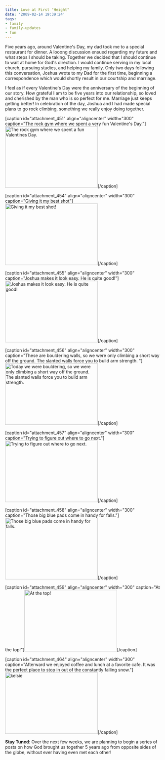 ```yaml
---
title: Love at First "Height"
date: '2009-02-14 19:39:24'
tags:
- family
- family-updates
- fun
---
```


Five years ago, around Valentine's Day, my dad took me to a special restaurant for dinner. A looong discussion ensued regarding my future and what steps I should be taking. Together we decided that I should continue to wait at home for God's direction. I would continue serving in my local church, pursuing studies, and helping my family. Only two days following this conversation, Joshua wrote to my Dad for the first time, beginning a correspondence which would shortly result in our courtship and marriage.

<!--more-->I feel as if every Valentine's Day were the anniversary of the beginning of our story. How grateful I am to be five years into our relationship, so loved and cherished by the man who is so perfect for me. Marriage just keeps getting better! In celebration of the day, Joshua and I had made special plans to go rock climbing, something we really enjoy doing together.

[caption id="attachment_451" align="aligncenter" width="300" caption="The rock gym where we spent a very fun Valentine&#39;s Day."]<a href="https://s3.amazonaws.com/content.ofreport.com/2009/02/dsc_4966.jpg"><img class="size-medium wp-image-451" title="dsc_4966" src="https://s3.amazonaws.com/content.ofreport.com/2009/02/dsc_4966-300x199.jpg" alt="The rock gym where we spent a fun Valentines Day." width="300" height="199" /></a>[/caption]

[caption id="attachment_454" align="aligncenter" width="300" caption="Giving it my best shot"]<a href="https://s3.amazonaws.com/content.ofreport.com/2009/02/dsc_4894.jpg"><img class="size-medium wp-image-454" title="dsc_4894" src="https://s3.amazonaws.com/content.ofreport.com/2009/02/dsc_4894-300x199.jpg" alt="Giving it my best shot!" width="300" height="199" /></a>[/caption]

[caption id="attachment_455" align="aligncenter" width="300" caption="Joshua makes it look easy. He is quite good!"]<a href="https://s3.amazonaws.com/content.ofreport.com/2009/02/dsc_4909.jpg"><img class="size-medium wp-image-455" title="dsc_4909" src="https://s3.amazonaws.com/content.ofreport.com/2009/02/dsc_4909-300x199.jpg" alt="Joshua makes it look easy. He is quite good!" width="300" height="199" /></a>[/caption]

[caption id="attachment_456" align="aligncenter" width="300" caption="These are bouldering walls, so we were only climbing a short way off the ground. The slanted walls force you to build arm strength. "]<a href="https://s3.amazonaws.com/content.ofreport.com/2009/02/dsc_4945.jpg"><img class="size-medium wp-image-456" title="dsc_4945" src="https://s3.amazonaws.com/content.ofreport.com/2009/02/dsc_4945-300x199.jpg" alt="Today we were bouldering, so we were only climbing a short way off the ground. The slanted walls force you to build arm strength. " width="300" height="199" /></a>[/caption]

[caption id="attachment_457" align="aligncenter" width="300" caption="Trying to figure out where to go next."]<a href="https://s3.amazonaws.com/content.ofreport.com/2009/02/dsc_4903.jpg"><img class="size-medium wp-image-457" title="dsc_4903" src="https://s3.amazonaws.com/content.ofreport.com/2009/02/dsc_4903-300x199.jpg" alt="Trying to figure out where to go next." width="300" height="199" /></a>[/caption]

[caption id="attachment_458" align="aligncenter" width="300" caption="Those big blue pads come in handy for falls."]<a href="https://s3.amazonaws.com/content.ofreport.com/2009/02/dsc_4953.jpg"><img class="size-medium wp-image-458" title="dsc_4953" src="https://s3.amazonaws.com/content.ofreport.com/2009/02/dsc_4953-300x199.jpg" alt="Those big blue pads come in handy for falls." width="300" height="199" /></a>[/caption]

[caption id="attachment_459" align="aligncenter" width="300" caption="At the top!"]<a href="https://s3.amazonaws.com/content.ofreport.com/2009/02/dsc_4960.jpg"><img class="size-medium wp-image-459" title="dsc_4960" src="https://s3.amazonaws.com/content.ofreport.com/2009/02/dsc_4960-300x199.jpg" alt="At the top!" width="300" height="199" /></a>[/caption]

[caption id="attachment_464" align="aligncenter" width="300" caption="Afterward we enjoyed coffee and lunch at a favorite cafe. It was the perfect place to stop in out of the constantly falling snow."]<a href="https://s3.amazonaws.com/content.ofreport.com/2009/02/dsc_49871.jpg"><img class="size-medium wp-image-464" title="dsc_49871" src="https://s3.amazonaws.com/content.ofreport.com/2009/02/dsc_49871-300x199.jpg" alt="kelsie" width="300" height="199" /></a>[/caption]

<strong> Stay Tuned</strong>: Over the next few weeks, we are planning to begin a series of posts on how God brought us together 5 years ago from opposite sides of the globe, without ever having even met each other!
